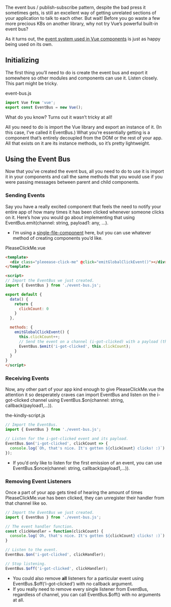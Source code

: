 The event bus / publish-subscribe pattern, despite the bad press it  sometimes gets, is still an excellent way of getting unrelated sections  of your application to talk to each other. But wait! Before you go waste a few more precious KBs on another library, why not try Vue’s powerful  built-in event bus?

As it turns out, the [event system used in Vue components](https://www.digitalocean.com/community/tutorials/vuejs-events) is just as happy being used on its own.



## Initializing

The first thing you’ll need to do is create the event bus and export  it somewhere so other modules and components can use it. Listen closely. This part might be tricky.

event-bus.js

```javascript
import Vue from 'vue';
export const EventBus = new Vue();
```

 

What do you know? Turns out it wasn’t tricky at all!

All you need to do is import the Vue library and export an instance of it. (In this case, I’ve called it EventBus.) What you’re essentially getting is a component that’s entirely  decoupled from the DOM or the rest of your app. All that exists on it  are its instance methods, so it’s pretty lightweight.



## Using the Event Bus

Now that you’ve created the event bus, all you need to do to use it  is import it in your components and call the same methods that you would use if you were passing messages between parent and child components.

### Sending Events

Say you have a really excited component that feels the need to notify your entire app of how many times it has been clicked whenever someone  clicks on it. Here’s how you would go about implementing that using EventBus.emit(channel: string, payload1: any, …).

-   I’m using a [single-file-component](https://vuejs.org/v2/guide/single-file-components.html) here, but you can use whatever method of creating components you’d like.

PleaseClickMe.vue

```html
<template>
  <div class="pleeease-click-me" @click="emitGlobalClickEvent()"></div>
</template>

<script>
// Import the EventBus we just created.
import { EventBus } from './event-bus.js';

export default {
  data() {
    return {
      clickCount: 0
    }
  },

  methods: {
    emitGlobalClickEvent() {
      this.clickCount++;
      // Send the event on a channel (i-got-clicked) with a payload (the click count.)
      EventBus.$emit('i-got-clicked', this.clickCount);
    }
  }
}
</script>
```

 

### Receiving Events

Now, any other part of your app kind enough to give PleaseClickMe.vue the attention it so desperately craves can import EventBus and listen on the i-got-clicked channel using EventBus.$on(channel: string, callback(payload1,…)).

the-kindly-script.js

```javascript
// Import the EventBus.
import { EventBus } from './event-bus.js';

// Listen for the i-got-clicked event and its payload.
EventBus.$on('i-got-clicked', clickCount => {
  console.log(`Oh, that's nice. It's gotten ${clickCount} clicks! :)`)
});
```

 

-   If you’d only like to listen for the first emission of an event, you can use EventBus.$once(channel: string, callback(payload1,…)).

### Removing Event Listeners

Once a part of your app gets tired of hearing the amount of times PleaseClickMe.vue has been clicked, they can unregister their handler from that channel like so.

```javascript
// Import the EventBus we just created.
import { EventBus } from './event-bus.js';

// The event handler function.
const clickHandler = function(clickCount) {
  console.log(`Oh, that's nice. It's gotten ${clickCount} clicks! :)`)
}

// Listen to the event.
EventBus.$on('i-got-clicked', clickHandler);

// Stop listening.
EventBus.$off('i-got-clicked', clickHandler);
```

 

-   You could also remove **all** listeners for a particular event using EventBus.$off(‘i-got-clicked’) with no callback argument.
-   If you really need to remove every single listener from EventBus, regardless of channel, you can call EventBus.$off() with no arguments at all.